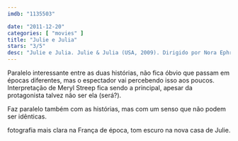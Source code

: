```yaml
---
imdb: "1135503"

date: "2011-12-20"
categories: [ "movies" ]
title: "Julie e Julia"
stars: "3/5"
desc: "Julie e Julia. Julie & Julia (USA, 2009). Dirigido por Nora Ephron. Escrito por Nora Ephron, Julie Powell, Julia Child, Alex Prud'homme. Com Meryl Streep, Amy Adams, Stanley Tucci, Chris Messina, Linda Emond, Helen Carey, Mary Lynn Rajskub, Jane Lynch, Joan Juliet Buck."
---
```

Paralelo interessante entre as duas histórias, não fica óbvio que passam em épocas diferentes, mas o espectador vai percebendo isso aos poucos. Interpretação de Meryl Streep fica sendo a principal, apesar da protagonista talvez não ser ela (será?).

Faz paralelo também com as histórias, mas com um senso que não podem ser idênticas.

fotografia mais clara na França de época, tom escuro na nova casa de Julie.

